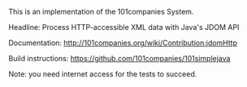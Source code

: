 This is an implementation of the 101companies System.

Headline: Process HTTP-accessible XML data with Java's JDOM API

Documentation: http://101companies.org/wiki/Contribution:jdomHttp

Build instructions: https://github.com/101companies/101simplejava

Note: you need internet access for the tests to succeed.


